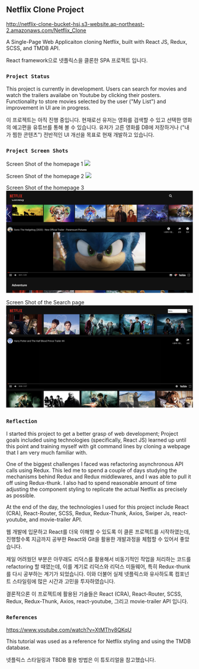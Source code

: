 ## Netflix Clone Project

http://netflix-clone-bucket-hsj.s3-website.ap-northeast-2.amazonaws.com/Netflix_Clone

A Single-Page Web Applicaiton cloning Netflix, built with React JS, Redux, SCSS, and TMDB API.

React framework으로 넷플릭스을 클론한 SPA 프로젝트 입니다.

### `Project Status`

This project is currently in development. Users can search for movies and watch the trailers availabe on Youtube by clicking their posters. Functionality to store movies selected by the user ("My List") and improvement in UI are in progress.

이 프로젝트는 아직 진행 중입니다. 현재로선 유저는 영화를 검색할 수 있고 선택한 영화의 예고편을 유튜브를 통해 볼 수 있습니다. 유저가 고른 영화를 DB에 저장하거나 ("내가 찜한 콘텐츠") 전반적인 UI 개선을 목표로 현재 개발하고 있습니다.

### `Project Screen Shots`

Screen Shot of the homepage 1
<img src="./images/1.png">

Screen Shot of the homepage 2
<img src="./images/2.png">

Screen Shot of the homepage 3
<img src="./images/3.png">

Screen Shot of the Search page
<img src="./images/4.png">

### `Reflection`

I started this project to get a better grasp of web development; Project goals included using technologies (specifically, React JS) learned up until this point and training myself with git command lines by cloning a webpage that I am very much familiar with.

One of the biggest challenges I faced was refactoring asynchronous API calls using Redux. This led me to spend a couple of days studying the mechanisms behind Redux and Redux middlewares, and I was able to pull it off using Redux-thunk. I also had to spend reasonable amount of time adjusting the component styling to replicate the actual Netflix as precisely as possible.

At the end of the day, the technologies I used for this project include React (CRA), React-Router, SCSS, Redux, Redux-Thunk, Axios, Swiper Js, react-youtube, and movie-trailer API.

웹 개발에 입문하고 React를 더욱 이해할 수 있도록 이 클론 프로젝트를 시작하였는데, 진행할수록 지금까지 공부한 React와 Git을 활용한 개발과정을 체험할 수 있어서 좋았습니다.

제일 어려웠던 부분은 아무래도 리덕스를 활용해서 비동기적인 작업을 처리하는 코드를 refactoring 할 때였는데, 이를 계기로 리덕스와 리덕스 미들웨어, 특히 Redux-thunk를 다시 공부하는 계기가 되었습니다. 이와 더불어 실제 넷플릭스와 유사하도록 컴포넌트 스타일링에 많은 시간과 고민을 투자하였습니다.

결론적으론 이 프로젝트에 활용된 기술들은 React (CRA), React-Router, SCSS, Redux, Redux-Thunk, Axios, react-youtube, 그리고 movie-trailer API 입니다.

### `References`

https://www.youtube.com/watch?v=XtMThy8QKqU

This tutorial was used as a reference for Netflix styling and using the TMDB database.

넷플릭스 스타일링과 TBDB 활용 방법은 이 튜토리얼을 참고했습니다.
